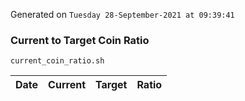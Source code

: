 Generated on `Tuesday 28-September-2021 at 09:39:41`

### Current to Target Coin Ratio
`current_coin_ratio.sh`

Date|Current|Target|Ratio
---|---|---|---
